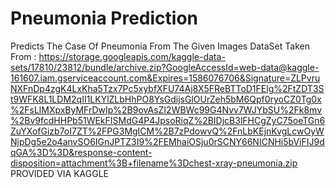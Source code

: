 # Pneumonia Prediction
Predicts The Case Of Pneumonia From The Given Images
DataSet Taken From : https://storage.googleapis.com/kaggle-data-sets/17810/23812/bundle/archive.zip?GoogleAccessId=web-data@kaggle-161607.iam.gserviceaccount.com&Expires=1586076706&Signature=ZLPvruNXFnDp4zgK4LxKha5Tzx7Pc5xybfXFU74Aj8X5FReBTToD1FElg%2FtZDT3St9WFK8L1LDM2qII1LKYlZLbHhPO8YsGdijsGlOUrZeh5bM6Qpf0ryoCZ0Tg0x%2FsLlMXpxByMFrDwIp%2B9ovAsZI2WBWc99G4Nvv7WJYbSU%2Fk8mv%2Bv9fcdHHPb51WEkFISMdG4P4JpsoRiqZ%2BIDjcB3lFHCgZyC75oeTGn6ZuYXofGizb7oI7ZT%2FPG3MgICM%2B7zPdowvQ%2FnLbKEjnKvgLcwOyWNjpDg5e2o4anvSO6IGnJPTZ3I9%2FEMhaiOSju0rSCNY66NICNHi5bViFIJ9dqGA%3D%3D&response-content-disposition=attachment%3B+filename%3Dchest-xray-pneumonia.zip 
PROVIDED VIA KAGGLE 
